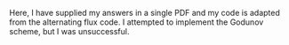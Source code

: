 Here, I have supplied my answers in a single PDF and my code is adapted from the alternating flux code. I attempted to implement the Godunov scheme, but I was unsuccessful.
